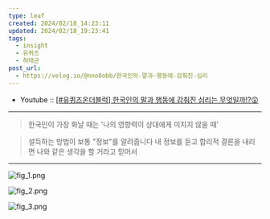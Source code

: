 ```yaml
---
type: leaf
created: 2024/02/18_14:23:11
updated: 2024/02/18_19:23:41
tags:
  - insight
  - 유퀴즈
  - 허태균
post_url:
  - https://velog.io/@nno0obb/한국인의-말과-행동에-감춰진-심리
---
```


* Youtube :: [[#유퀴즈온더블럭] 한국인의 말과 행동에 감춰진 심리는 무엇일까!?😲](https://youtu.be/6eKal2tIRvk?feature=shared)

---

> 한국인이 가장 화날 때는 '나의 영향력이 상대에게 미치지 않을 때'

> 설득하는 방법이 보통 "정보"를 알려줍니다
> 내 정보를 듣고 합리적 결론을 내리면 나와 같은 생각을 할 거라고 믿어서

---

![fig_1.png](https://velog.velcdn.com/images/nno0obb/post/40f82143-e67b-4b30-bed0-c7c7dac863f0/image.png)

![fig_2.png](https://velog.velcdn.com/images/nno0obb/post/cad57b5e-eb68-48cc-abd2-586ce5a7c59b/image.png)

![fig_3.png](https://velog.velcdn.com/images/nno0obb/post/a2581950-8e65-4210-b603-65f183cf0376/image.png)
